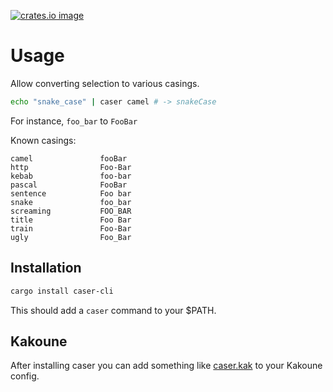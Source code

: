 [![crates.io image](https://img.shields.io/crates/v/caser-cli.svg)](https://crates.io/crates/caser-cli)

# Usage

Allow converting selection to various casings.

```sh
echo "snake_case" | caser camel # -> snakeCase
```

For instance, `foo_bar` to `FooBar`

Known casings:

```
camel               fooBar
http                Foo-Bar
kebab               foo-bar
pascal              FooBar
sentence            Foo bar
snake               foo_bar
screaming           FOO_BAR
title               Foo Bar
train               Foo-Bar
ugly                Foo_Bar
```

## Installation

```sh
cargo install caser-cli
```

This should add a `caser` command to your $PATH.

## Kakoune

After installing caser you can add something like [caser.kak](./caser.kak) to your Kakoune config.
